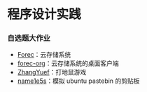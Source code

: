 # 程序设计实践

### 自选题大作业

* [Forec](https://github.com/Forec/cloud-storage)：云存储系统
* [forec-org](https://github.com/forec-org/cloud-storage-client)：云存储系统的桌面客户端
* [ZhangYuef](https://github.com/ZhangYuef/Hit-the-Mole)：打地鼠游戏
* [name1e5s](https://github.com/kuso-kodo/pastebin.rs)：模拟 ubuntu pastebin 的剪贴板